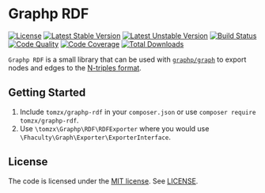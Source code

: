 # Graphp RDF

[![License](https://poser.pugx.org/tomzx/graphp-rdf/license.svg)](https://packagist.org/packages/tomzx/graphp-rdf)
[![Latest Stable Version](https://poser.pugx.org/tomzx/graphp-rdf/v/stable.svg)](https://packagist.org/packages/tomzx/graphp-rdf)
[![Latest Unstable Version](https://poser.pugx.org/tomzx/graphp-rdf/v/unstable.svg)](https://packagist.org/packages/tomzx/graphp-rdf)
[![Build Status](https://img.shields.io/travis/tomzx/graphp-rdf.svg)](https://travis-ci.org/tomzx/graphp-rdf)
[![Code Quality](https://img.shields.io/scrutinizer/g/tomzx/graphp-rdf.svg)](https://scrutinizer-ci.com/g/tomzx/graphp-rdf/code-structure)
[![Code Coverage](https://img.shields.io/scrutinizer/coverage/g/tomzx/graphp-rdf.svg)](https://scrutinizer-ci.com/g/tomzx/graphp-rdf)
[![Total Downloads](https://img.shields.io/packagist/dt/tomzx/graphp-rdf.svg)](https://packagist.org/packages/tomzx/graphp-rdf)

`Graphp RDF` is a small library that can be used with [`graphp/graph`](https://github.com/graphp/graph) to export nodes and edges to the [N-triples format](https://en.wikipedia.org/wiki/N-Triples).

## Getting Started

1. Include `tomzx/graphp-rdf` in your `composer.json` or use `composer require tomzx/graphp-rdf`.
2. Use `\tomzx\Graphp\RDF\RDFExporter` where you would use `\Fhaculty\Graph\Exporter\ExporterInterface`.

## License

The code is licensed under the [MIT license](http://choosealicense.com/licenses/mit/). See [LICENSE](LICENSE).
